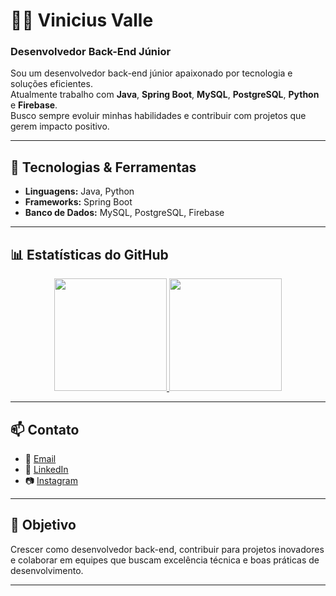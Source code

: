 # 👨‍💻 Vinicius Valle

### Desenvolvedor Back-End Júnior

Sou um desenvolvedor back-end júnior apaixonado por tecnologia e soluções eficientes.  
Atualmente trabalho com **Java**, **Spring Boot**, **MySQL**, **PostgreSQL**, **Python** e **Firebase**.  
Busco sempre evoluir minhas habilidades e contribuir com projetos que gerem impacto positivo.

---

## 🚀 Tecnologias & Ferramentas
- **Linguagens:** Java, Python  
- **Frameworks:** Spring Boot  
- **Banco de Dados:** MySQL, PostgreSQL, Firebase  

---

## 📊 Estatísticas do GitHub

<div align="center">
  <a href="https://github.com/viniciusvalledev">
    <img height="180em" src="https://github-readme-stats.vercel.app/api?username=viniciusvalledev&show_icons=true&theme=github_dark&include_all_commits=true&count_private=true"/>
    <img height="180em" src="https://github-readme-stats.vercel.app/api/top-langs/?username=viniciusvalledev&layout=compact&langs_count=7&theme=github_dark"/>
  </a>
</div>

---

## 📫 Contato

- 📧 [Email](mailto:contatoviniciusvalledev@gmail.com)  
- 💼 [LinkedIn](https://www.linkedin.com/in/viniciusvalledev/)  
- 📷 [Instagram](https://instagram.com/vinxvp)  

---

## 🌟 Objetivo
Crescer como desenvolvedor back-end, contribuir para projetos inovadores e colaborar em equipes que buscam excelência técnica e boas práticas de desenvolvimento.

---
